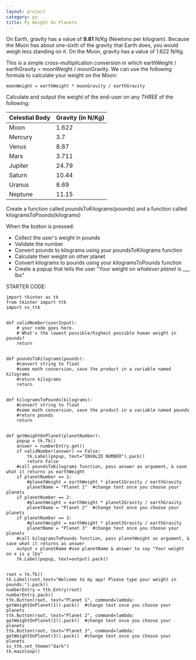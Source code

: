 ```yaml
---
layout: project
category: py
title: Py Weight On Planets
---
```


On Earth, gravity has a value of **9.81** N/Kg (Newtons per kilogram). Because the Moon has about one-sixth of the gravity that Earth does, you would weigh less standing on it. On the Moon, gravity has a value of 1.622 N/Kg.

This is a simple cross-multiplication conversion in which earthWeight / earthGravity = moonWeight / moonGravity. We can use the following formula to calculate your weight on the Moon:
```
moonWeight = earthWeight * moonGravity / earthGravity
```


Calculate and output the weight of the end-user on any *THREE* of the following:

| Celestial Body | Gravity (in N/Kg) |
|----|----|
| Moon | 1.622 |
| Mercury | 	3.7 |
| Venus | 	8.87 |
| Mars | 	3.711 |
| Jupiter | 	24.79 |
| Saturn | 	10.44 |
| Uranus | 	8.69 |
| Neptune | 	11.15 |

Create a function called poundsToKilograms(pounds) and a function called kilogramsToPounds(kilograms)

When the button is pressed:
- Collect the user's weight in pounds
- Validate the number
- Convert pounds to kilograms using your poundsToKilograms function
- Calculate their weight on other planet
- Convert kilograms to pounds using your kilogramsToPounds function
- Create a popup that tells the user "Your weight on *whatever planet* is ___ lbs"


STARTER CODE:
```
import tkinter as tk
from tkinter import ttk
import sv_ttk


def validNumber(userInput):
    # your code goes here.
    # What's the lowest possible/highest possible human weight in pounds?
    return


def poundsToKilograms(pounds):
    #convert string to float
    #some math conversion, save the product in a variable named kilograms
    #return kilograms
    return


def kilogramsToPounds(kilograms):
    #convert string to float
    #some math conversion, save the product in a variable named pounds
    #return pounds
    return


def getWeightOnPlanet(planetNumber):
    popup = tk.Tk()
    answer = numberEntry.get()
    if validNumber(answer) == False:
        tk.Label(popup, text="INVALID NUMBER").pack()
        return False
    #call poundsToKilograms function, pass answer as argument, & save what it returns as earthWeight
    if planetNumber == 1:
        #planetWeight = earthWeight * planet1Gravity / earthGravity
        planetName = "Planet 1"  #change text once you choose your planets
    if planetNumber == 2:
        #planetWeight = earthWeight * planet2Gravity / earthGravity
        planetName = "Planet 2"  #change text once you choose your planets
    if planetNumber == 3:
        #planetWeight = earthWeight * planet3Gravity / earthGravity
        planetName = "Planet 3"  #change text once you choose your planets
    #call kilogramsToPounds function, pass planetWeight as argument, & save what it returns as answer
    output = planetName #use planetName & answer to say "Your weight on x is y lbs"
    tk.Label(popup, text=output).pack()


root = tk.Tk()
tk.Label(root,text="Welcome to my app! Please type your weight in pounds:").pack()
numberEntry = ttk.Entry(root)
numberEntry.pack()
ttk.Button(root, text="Planet 1", command=lambda: getWeightOnPlanet(1)).pack()  #change text once you choose your planets
ttk.Button(root, text="Planet 2", command=lambda: getWeightOnPlanet(2)).pack()  #change text once you choose your planets
ttk.Button(root, text="Planet 3", command=lambda: getWeightOnPlanet(3)).pack()  #change text once you choose your planets
sv_ttk.set_theme("dark")
tk.mainloop()

```

